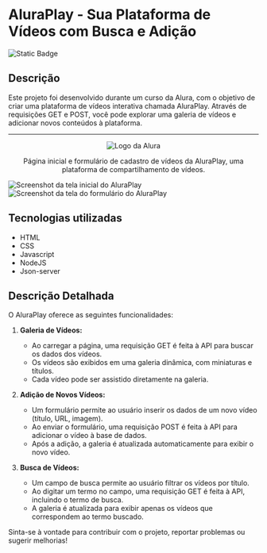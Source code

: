 # AluraPlay - Sua Plataforma de Vídeos com Busca e Adição
![Static Badge](https://img.shields.io/badge/Status-Finalizado-green)

## Descrição
Este projeto foi desenvolvido durante um curso da Alura, com o objetivo de criar uma plataforma de vídeos interativa chamada AluraPlay. Através de requisições GET e POST, você pode explorar uma galeria de vídeos e adicionar novos conteúdos à plataforma.

<hr>

<p align="center"> <img src="https://github.com/MonicaHillman/aluraplay-requisicoes/blob/main/img/logo.png" alt="Logo da Alura"> </p>
<p align="center">Página inicial e formulário de cadastro de vídeos da AluraPlay, uma plataforma de compartilhamento de vídeos.</p>

![Screenshot da tela inicial do AluraPlay](https://imgur.com/aymxEsh.png)
![Screenshot da tela do formulário do AluraPlay](https://imgur.com/ShNADf2.png)

## Tecnologias utilizadas
* HTML
* CSS
* Javascript
* NodeJS
* Json-server

## Descrição Detalhada

O AluraPlay oferece as seguintes funcionalidades:

1. **Galeria de Vídeos:**
   - Ao carregar a página, uma requisição GET é feita à API para buscar os dados dos vídeos.
   - Os vídeos são exibidos em uma galeria dinâmica, com miniaturas e títulos.
   - Cada vídeo pode ser assistido diretamente na galeria.

2. **Adição de Novos Vídeos:**
   - Um formulário permite ao usuário inserir os dados de um novo vídeo (título, URL, imagem).
   - Ao enviar o formulário, uma requisição POST é feita à API para adicionar o vídeo à base de dados.
   - Após a adição, a galeria é atualizada automaticamente para exibir o novo vídeo.

3. **Busca de Vídeos:**
   - Um campo de busca permite ao usuário filtrar os vídeos por título.
   - Ao digitar um termo no campo, uma requisição GET é feita à API, incluindo o termo de busca.
   - A galeria é atualizada para exibir apenas os vídeos que correspondem ao termo buscado.

Sinta-se à vontade para contribuir com o projeto, reportar problemas ou sugerir melhorias!
